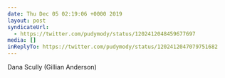 ```yaml
---
date: Thu Dec 05 02:19:06 +0000 2019
layout: post
syndicateUrl:
  - https://twitter.com/pudymody/status/1202412048459677697
media: []
inReplyTo: https://twitter.com/pudymody/status/1202412047079751682
---
```

Dana Scully (Gillian Anderson)

